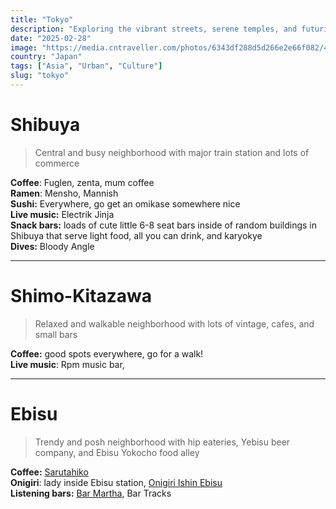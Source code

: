 ```yaml
---
title: "Tokyo"
description: "Exploring the vibrant streets, serene temples, and futuristic sights of Japan's capital."
date: "2025-02-28"
image: "https://media.cntraveller.com/photos/6343df288d5d266e2e66f082/4:3/w_5332,h_3999,c_limit/tokyoGettyImages-1031467664.jpeg"
country: "Japan"
tags: ["Asia", "Urban", "Culture"]
slug: "tokyo"
---
```


# Shibuya

> Central and busy neighborhood with major train station and lots of commerce

**Coffee**: Fuglen, zenta, mum coffee \
**Ramen**: Mensho, Mannish \
**Sushi:** Everywhere, go get an omikase somewhere nice \
**Live music:** Electrik Jinja \
**Snack bars:** loads of cute little 6-8 seat bars inside of random buildings in Shibuya that serve light food, all you can drink, and karyokye \
**Dives:** Bloody Angle

---

# Shimo-Kitazawa

> Relaxed and walkable neighborhood with lots of vintage, cafes, and small bars

**Coffee:** good spots everywhere, go for a walk! \
**Live music**: Rpm music bar,

---

# Ebisu

> Trendy and posh neighborhood with hip eateries, Yebisu beer company, and Ebisu Yokocho food alley

**Coffee:** [Sarutahiko](https://maps.app.goo.gl/tKnoz7eyB58LfnHG7) \
**Onigiri**: lady inside Ebisu station, [Onigiri Ishin Ebisu](https://maps.app.goo.gl/pZc6P2cW1YuqW5bJ8) \
**Listening bars:** [Bar Martha](https://maps.app.goo.gl/Jmmjks7RVaTVuh2q7), Bar Tracks
